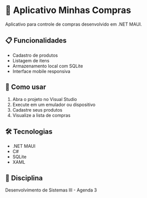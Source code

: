 # 📱 Aplicativo Minhas Compras

Aplicativo para controle de compras desenvolvido em .NET MAUI.

## 📋 Funcionalidades
- Cadastro de produtos
- Listagem de itens
- Armazenamento local com SQLite
- Interface mobile responsiva

## 🚀 Como usar
1. Abra o projeto no Visual Studio
2. Execute em um emulador ou dispositivo
3. Cadastre seus produtos
4. Visualize a lista de compras

## 🛠 Tecnologias
- .NET MAUI
- C#
- SQLite
- XAML

## 📌 Disciplina
Desenvolvimento de Sistemas III - Agenda 3
